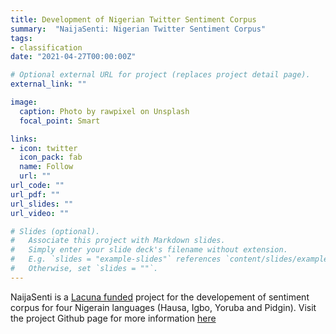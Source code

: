 ```yaml
---
title: Development of Nigerian Twitter Sentiment Corpus
summary:  "NaijaSenti: Nigerian Twitter Sentiment Corpus"
tags:
- classification
date: "2021-04-27T00:00:00Z"

# Optional external URL for project (replaces project detail page).
external_link: ""

image:
  caption: Photo by rawpixel on Unsplash
  focal_point: Smart

links:
- icon: twitter
  icon_pack: fab
  name: Follow
  url: ""
url_code: ""
url_pdf: ""
url_slides: ""
url_video: ""

# Slides (optional).
#   Associate this project with Markdown slides.
#   Simply enter your slide deck's filename without extension.
#   E.g. `slides = "example-slides"` references `content/slides/example-slides.md`.
#   Otherwise, set `slides = ""`.
---
```


NaijaSenti is a [Lacuna funded](https://lacunafund.org/language-2020-awards/) project for the developement of sentiment corpus for four Nigerain languages (Hausa, Igbo, Yoruba and Pidgin). Visit the project Github page for more information [here](https://github.com/hausanlp/NaijaSenti)
 
# <style>
# body {
# text-align: justify}
# </style>
 
